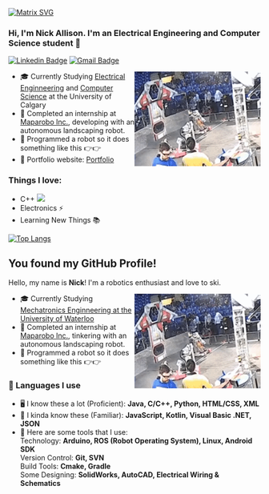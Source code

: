 [![Matrix SVG](https://raw.githubusercontent.com/rodrigograca31/rodrigograca31/master/matrix.svg)](https://www.youtube.com/watch?v=SDkAGkd4NLc) 

<!-- <h3> Hi, I'm Nick Allison 👋</h3> -->
### Hi, I'm Nick Allison. I'm an Electrical Engineering and Computer Science student 👋
[![Linkedin Badge](https://img.shields.io/badge/-nickrallison-blue?style=flat-square&logo=Linkedin&logoColor=white&link=https://www.linkedin.com/in/nick-allison-46308a214/)](https://www.linkedin.com/in/nick-allison-46308a214/)
[![Gmail Badge](https://img.shields.io/badge/-nickrallison1@gmail.com-c14438?style=flat-square&logo=Gmail&logoColor=white&link=mailto:nickrallison1@gmail.com)](mailto:nickrallison1@gmail.com) 

<img align="right" alt="GIF" src="https://github.com/ethanckim/ethanckim/blob/master/media/robot.gif" />

- 🎓 Currently Studying <a href="https://schulich.ucalgary.ca/electrical-software/">Electrical Enginneering</a> and <a href="https://science.ucalgary.ca/computer-science">Computer Science</a> at the University of Calgary
- 🔧 Completed an internship at <a href="https://www.maparobo.com">Maparobo Inc.</a>, developing with an autonomous landscaping robot.
- 🤖 Programmed a robot so it does something like this 👉👉
- 🎯 Portfolio website: [Portfolio](https://nickrallison.github.io/)


### Things I love:

- C++ <img src="https://media.giphy.com/media/WUlplcMpOCEmTGBtBW/giphy.gif" width="30"> 
- Electronics ⚡
- Learning New Things 📚

[![Top Langs](https://github-readme-stats.vercel.app/api/top-langs/?username=nickrallison&layout=compact&langs_count=10)](https://github.com/anuraghazra/github-readme-stats)


<!--[website]: -->
[linkedin]: https://www.linkedin.com/in/nick-allison-46308a214/


## You found my GitHub Profile!

<!--
<p align="center">
 <img align="center" width="420px" src="https://github.com/ethanckim/ethanckim/blob/master/media/turtle.png" />
</p> 
-->

Hello, my name is <b>Nick</b>! I'm a robotics enthusiast and  love to ski.

<img align="right" alt="GIF" src="https://github.com/ethanckim/ethanckim/blob/master/media/robot.gif" />

 - 🎓 Currently Studying <a href="https://uwaterloo.ca/mechanical-mechatronics-engineering/">Mechatronics Enginneering at the University of Waterloo</a>
 - 🔧 Completed an internship at <a href="https://www.maparobo.com">Maparobo Inc.</a>, tinkering with an autonomous landscaping robot.
 - 🤖 Programmed a robot so it does something like this 👉👉

### 💬 Languages I use

 - 🖥 I know these a lot (Proficient):
    **Java, C/C++, Python, HTML/CSS, XML**
 - 💭 I kinda know these (Familiar):
    **JavaScript, Kotlin, Visual Basic .NET, JSON**
 - 🔨 Here are some tools that I use:
    <br>
    Technology: **Arduino, ROS (Robot Operating System), Linux, Android SDK**
    <br>
    Version Control: **Git, SVN**
    <br>
    Build Tools: **Cmake, Gradle**
    <br>
    Some Designing: **SolidWorks, AutoCAD, Electrical Wiring & Schematics**
 
<!--
### 📫 Find me on LinkedIn!
<p align="left">
 <a href=https://www.linkedin.com/in/ethanckim/>
  <img align="left" alt="Ethan's LinkedIn" width=22px src=https://simpleicons.org/icons/linkedin.svg>
 </a>
https://www.linkedin.com/in/ethanckim
</p>
<br>
<br>
-->

<!--
[![Ethan's github stats](https://github-readme-stats.vercel.app/api?username=ethanckim&show_icons=true&theme=gotham)](https://github.com/anuraghazra/github-readme-stats)
-->
